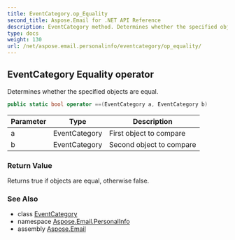 ```yaml
---
title: EventCategory.op_Equality
second_title: Aspose.Email for .NET API Reference
description: EventCategory method. Determines whether the specified objects are equal
type: docs
weight: 130
url: /net/aspose.email.personalinfo/eventcategory/op_equality/
---
```

## EventCategory Equality operator

Determines whether the specified objects are equal.

```csharp
public static bool operator ==(EventCategory a, EventCategory b)
```

| Parameter | Type | Description |
| --- | --- | --- |
| a | EventCategory | First object to compare |
| b | EventCategory | Second object to compare |

### Return Value

Returns true if objects are equal, otherwise false.

### See Also

* class [EventCategory](../)
* namespace [Aspose.Email.PersonalInfo](../../eventcategory/)
* assembly [Aspose.Email](../../../)


